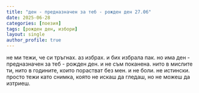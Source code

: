 ```yaml
---
title: "ден - предназначен за теб - рожден ден 27.06"
date: 2025-06-28
categories: [поезия]
tags: [рожден ден, избори]
layout: single
author_profile: true
---
```


<div class="poem">

не ми тежи, че си тръгнах. 
аз избрах. и бих избрала пак. 
но има ден - предназначен за теб - 
рожден ден.
и не съм поканена. 
нито в мислите ти,
нито в годините, които порастват без мен. 
и не боли.
не истински. 
просто тежи 
като снимка, която не искаш да гледаш, 
но не можеш да изтриеш. 

</div>
